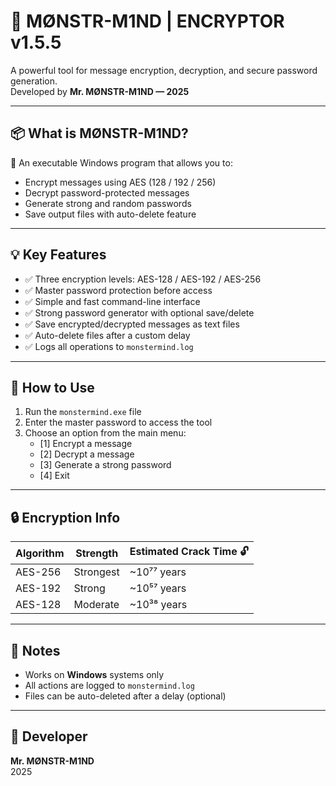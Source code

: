 # 🧠 MØNSTR-M1ND | ENCRYPTOR v1.5.5

A powerful tool for message encryption, decryption, and secure password generation.  
Developed by **Mr. MØNSTR-M1ND — 2025**

---

## 📦 What is MØNSTR-M1ND?

🔐 An executable Windows program that allows you to:

- Encrypt messages using AES (128 / 192 / 256)
- Decrypt password-protected messages
- Generate strong and random passwords
- Save output files with auto-delete feature

---

## 💡 Key Features

- ✅ Three encryption levels: AES-128 / AES-192 / AES-256
- ✅ Master password protection before access
- ✅ Simple and fast command-line interface
- ✅ Strong password generator with optional save/delete
- ✅ Save encrypted/decrypted messages as text files
- ✅ Auto-delete files after a custom delay
- ✅ Logs all operations to `monstermind.log`

---

## 🧭 How to Use

1. Run the `monstermind.exe` file
2. Enter the master password to access the tool
3. Choose an option from the main menu:
   - [1] Encrypt a message
   - [2] Decrypt a message
   - [3] Generate a strong password
   - [4] Exit

---

## 🔒 Encryption Info

| Algorithm | Strength   | Estimated Crack Time 🔓 |
|-----------|------------|--------------------------|
| AES-256   | Strongest  | ~10⁷⁷ years              |
| AES-192   | Strong     | ~10⁵⁷ years              |
| AES-128   | Moderate   | ~10³⁸ years              |

---

## 📝 Notes

- Works on **Windows** systems only
- All actions are logged to `monstermind.log`
- Files can be auto-deleted after a delay (optional)

---

## 👤 Developer

**Mr. MØNSTR-M1ND**  
2025
